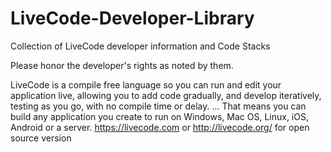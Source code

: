 # LiveCode-Developer-Library
Collection of LiveCode developer information and Code Stacks

Please honor the developer's rights as noted by them.


LiveCode is a compile free language so you can run and edit your application live, allowing you to add code gradually, and develop iteratively, testing as you go, with no compile time or delay. ... That means you can build any application you create to run on Windows, Mac OS, Linux, iOS, Android or a server. https://livecode.com or http://livecode.org/ for open source version

